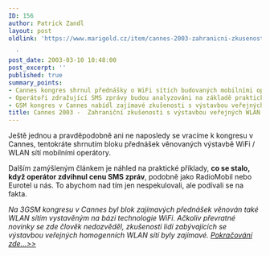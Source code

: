 ```yaml
---
ID: 156
author: Patrick Zandl
layout: post
oldlink: 'https://www.marigold.cz/item/cannes-2003-zahranicni-zkusenosti-s-vystavbou-verejnych-wlan-siti

  '
post_date: 2003-03-10 10:48:00
post_excerpt: ''
published: true
summary_points:
- Cannes kongres shrnul přednášky o WiFi sítích budovaných mobilními operátory.
- Operátoři zdražující SMS zprávy budou analyzováni na základě praktických příkladů.
- GSM kongres v Cannes nabídl zajímavé zkušenosti s výstavbou veřejných WLAN sítí.
title: Cannes 2003 -  Zahraniční zkušenosti s výstavbou veřejných WLAN sítí
---
```


<p>
Ještě jednou a pravděpodobně ani ne naposledy se vracíme k kongresu v Cannes, tentokráte shrnutím bloku přednášek věnovaných výstavbě WiFi / WLAN sítí mobilními operátory. </p>

<p>
Dalším zamýšleným článkem je náhled na praktické příklady, <STRONG>co se stalo, když operátor zdvihnul cenu SMS zpráv</STRONG>, podobně jako RadioMobil nebo Eurotel u nás. To abychom nad tím jen nespekulovali, ale podívali se na fakta.</p>

<p>
<EM>Na 3GSM kongresu v Cannes byl blok zajímavých přednášek věnován také WLAN sítím vystavěným na bázi technologie WiFi. Ačkoliv převratné novinky se zde člověk nedozvěděl, zkušenosti lidí zabývajících se výstavbou veřejných homogenních WLAN sítí byly zajímavé. </EM><A href="/trh/wlanoperatori030309.html"><EM>Pokračování zde...&gt;&gt;</EM></A></p>

<p>
&#160;</p>